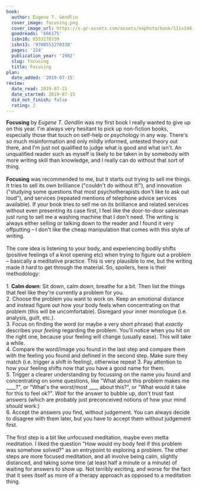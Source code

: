 ```yaml
---
book:
  author: Eugene T. Gendlin
  cover_image: focusing.png
  cover_image_url: https://s.gr-assets.com/assets/nophoto/book/111x148-bcc042a9c91a29c1d680899eff700a03.png
  goodreads: '666175'
  isbn10: 0553278339
  isbn13: '9780553278330'
  pages: '224'
  publication_year: '1982'
  slug: focusing
  title: Focusing
plan:
  date_added: '2019-07-15'
review:
  date_read: 2019-07-15
  date_started: 2019-07-15
  did_not_finish: false
  rating: 2
---
```


**Focusing** by *Eugene T. Gendlin* was my first book I really wanted to give up on this year. I'm always very hesitant to pick up non-fiction books, especially those that touch on self-help or psychology in any way. There's so much misinformation and only mildly informed, untested theory out there, and I'm just not qualified to judge what is good and what isn't. An unqualified reader such as myself is likely to be taken in by somebody with more writing skill than knowledge, and I really can do without that sort of thing.<br /><br />**Focusing** was recommended to me, but it starts out trying to sell me things. It tries to sell its own brilliance ("couldn't do without it!"), and innovation ("studying some questions that most psychotherapists don't like to ask out loud"), and services (repeated mentions of telephone advice services available). If your book tries to sell me on its brilliance and related services without even presenting its case first, I feel like the door-to-door salesman just rung to sell me a washing machine that I don't need. The writing is always either selling or talking down to the reader and I found it very offputting – I don't like the cheap manipulation that comes with this style of writing. <br /><br />The core idea is listening to your body, and experiencing bodily shifts (positive feelings of a knot opening etc) when trying to figure out a problem – basically a meditative practice. This is very plausible to me, but the writing made it hard to get through the material. So, spoilers, here is their methodology:<br /><br />1. **Calm down**: Sit down, calm down, breathe for a bit. Then list the things that feel like they're currently a problem for you.<br />2. Choose the problem you want to work on. Keep an emotional distance and instead figure out how your body feels when concentrating on that problem (this will be uncomfortable). Disregard your inner monologue (i.e. analysis, guilt, etc.).<br />3. Focus on finding the word (or maybe a very short phrase) that *exactly* describes your *feeling* regarding the problem. You'll notice when you hit on the right one, because your feeling will change (usually ease). This will take a while.<br />4. Compare the word/image you found in the last step and compare them with the feeling you found and defined in the second step. Make sure they match (i.e. trigger a shift in feeling), otherwise repeat 3. Pay attention to how your feeling shifts now that you have a good name for them.<br />5. Trigger a clearer understanding by focussing on the name you found and concentrating on some questions, like "What about this problem makes me ____?", or "What's the worst/most ____ about this?", or "What would it take for this to feel ok?". *Wait* for the answer to bubble up, don't trust fast answers (which are probably just preconceived notions of how your mind *should* work.)<br />6. Accept the answers you find, without judgement. You can always decide to disagree with them later, but you have to accept them without judgement first.<br /><br />The first step is a bit like unfocused meditation, maybe even metta meditation. I liked the question "How would my body feel if this problem was somehow solved?" as an entrypoint to exploring a problem. The other steps are more focused meditation, and all involve being calm, slightly distanced, and taking some time (at least half a minute or a minute) of waiting for answers to show up. Not terribly exciting, and worse for the fact that it sees itself as more of a therapy approach as opposed to a meditation thing.

